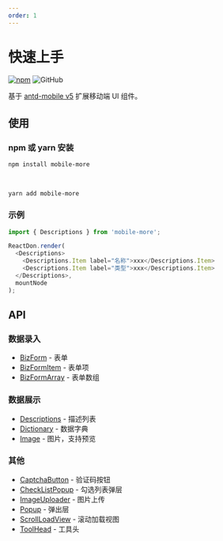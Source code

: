 ```yaml
---
order: 1
---
```


# 快速上手

[![npm][npm]][npm-url] ![GitHub](https://img.shields.io/github/license/doly-dev/mobile-more.svg)

基于 [antd-mobile v5](http://mobile.ant.design/) 扩展移动端 UI 组件。

## 使用

### npm 或 yarn 安装

```shell
npm install mobile-more
```

<br />

```shell
yarn add mobile-more
```

### 示例

```javascript
import { Descriptions } from 'mobile-more';

ReactDon.render(
  <Descriptions>
    <Descriptions.Item label="名称">xxx</Descriptions.Item>
    <Descriptions.Item label="类型">xxx</Descriptions.Item>
  </Descriptions>,
  mountNode
);
```

## API

### 数据录入

- [BizForm](/components/biz-form/form) - 表单
- [BizFormItem](/components/biz-form/form-item) - 表单项
- [BizFormArray](/components/biz-form/form-array) - 表单数组

### 数据展示

- [Descriptions](/components/descriptions) - 描述列表
- [Dictionary](/components/dictionary) - 数据字典
- [Image](/components/image) - 图片，支持预览

### 其他

- [CaptchaButton](/components/captcha-button) - 验证码按钮
- [CheckListPopup](/components/check-list-popup) - 勾选列表弹层
- [ImageUploader](/components/image-uploader) - 图片上传
- [Popup](/components/popup) - 弹出层
- [ScrollLoadView](/components/scroll-load-view) - 滚动加载视图
- [ToolHead](/components/tool-head) - 工具头

[npm]: https://img.shields.io/npm/v/mobile-more.svg
[npm-url]: https://npmjs.com/package/mobile-more
[site]: https://doly-dev.github.io/mobile-more/latest/index.html

